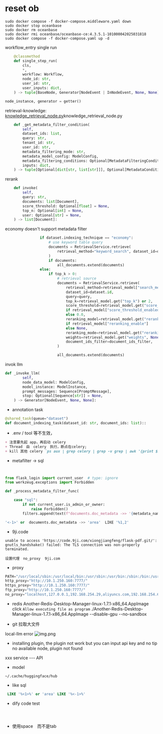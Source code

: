 

# reset ob
```ssh
sudo docker compose -f docker-compose.middleware.yaml down 
sudo docker stop oceanbase
sudo docker rm oceanbase
sudo docker rmi oceanbase/oceanbase-ce:4.3.5.1-101000042025031818
sudo docker compose -f docker-compose.yaml up -d
```


workflow_entry
single run
```python
    @classmethod
    def single_step_run(
        cls,
        *,
        workflow: Workflow,
        node_id: str,
        user_id: str,
        user_inputs: dict,
    ) -> tuple[BaseNode, Generator[NodeEvent | InNodeEvent, None, None]]:
```

```python
node_instance, generator = getter()
```

retrieval-knowledge: [knowledge_retrieval_node.py](core%2Fworkflow%2Fnodes%2Fknowledge_retrieval%2Fknowledge_retrieval_node.py)knowledge_retrieval_node.py
```python
    def _get_metadata_filter_condition(
        self,
        dataset_ids: list,
        query: str,
        tenant_id: str,
        user_id: str,
        metadata_filtering_mode: str,
        metadata_model_config: ModelConfig,
        metadata_filtering_conditions: Optional[MetadataFilteringCondition],
        inputs: dict,
    ) -> tuple[Optional[dict[str, list[str]]], Optional[MetadataCondition]]:
```

rerank
```python
    def invoke(
        self,
        query: str,
        documents: list[Document],
        score_threshold: Optional[float] = None,
        top_n: Optional[int] = None,
        user: Optional[str] = None,
    ) -> list[Document]:
```

economy doesn't support metadata filter
```python
                if dataset.indexing_technique == "economy":
                    # use keyword table query
                    documents = RetrievalService.retrieve(
                        retrieval_method="keyword_search", dataset_id=dataset.id, query=query, top_k=top_k
                    )
                    if documents:
                        all_documents.extend(documents)
                else:
                    if top_k > 0:
                        # retrieval source
                        documents = RetrievalService.retrieve(
                            retrieval_method=retrieval_model["search_method"],
                            dataset_id=dataset.id,
                            query=query,
                            top_k=retrieval_model.get("top_k") or 2,
                            score_threshold=retrieval_model.get("score_threshold", 0.0)
                            if retrieval_model["score_threshold_enabled"]
                            else 0.0,
                            reranking_model=retrieval_model.get("reranking_model", None)
                            if retrieval_model["reranking_enable"]
                            else None,
                            reranking_mode=retrieval_model.get("reranking_mode") or "reranking_model",
                            weights=retrieval_model.get("weights", None),
                            document_ids_filter=document_ids_filter,
                        )

                        all_documents.extend(documents)
```

invok llm
```python
def _invoke_llm(
        self,
        node_data_model: ModelConfig,
        model_instance: ModelInstance,
        prompt_messages: Sequence[PromptMessage],
        stop: Optional[Sequence[str]] = None,
    ) -> Generator[NodeEvent, None, None]:
```

+ annotation task
```python
@shared_task(queue="dataset")
def document_indexing_task(dataset_id: str, document_ids: list)::


```

+ .env / tool 等不生效，　
```markdown
+ 注意要先起 app，再启动 celery
+ Thread　由　celery　执行，断点在celery;
+ kill 其他 celery `ps aux | grep celery | grep -v grep | awk '{print $2}' | xargs kill -9`
```

+ metafilter -> sql
```python


from flask_login import current_user  # type: ignore
from werkzeug.exceptions import Forbidden

def _process_metadata_filter_func(

    case "sql":
        if not current_user.is_admin_or_owner:
            raise Forbidden()
        filters.append(text(f"documents.doc_metadata ->> '{metadata_name}' = {value}"))

'<-1>' or  documents.doc_metadata ->> 'area'  LIKE '%1,2'

```

+ 9ji.code 
```
unable to access 'https://code.9ji.com/xiongjiangfeng/flask-pdf.git/': gnutls_handshake() failed: The TLS connection was non-properly terminated.

设置代理　no_proxy  9ji.com

```

+ proxy
```python
PATH="/usr/local/sbin:/usr/local/bin:/usr/sbin:/usr/bin:/sbin:/bin:/usr/games:/usr/local/games:/snap/bin"
http_proxy="http://10.1.250.160:7777/"
https_proxy="http://10.1.250.160:7777/"
ftp_proxy="http://10.1.250.160:7777/"
no_proxy="localhost,127.0.0.1,192.168.254.29,aliyuncs.com,192.168.254.69,9ji.com"
```

+ redis
Another-Redis-Desktop-Manager-linux-1.7.1-x86_64.AppImage 
click `Allow executing file as program`
./Another-Redis-Desktop-Manager-linux-1.7.1-x86_64.AppImage --disable-gpu --no-sandbox

+ git 拉取大文件

local-llm error
![img.png](img.png)


+ installing plugin, the plugin not work but you can input api key and no tip
  no available node, plugin not found

xxx service --- API

+ model
```
~/.cache/huggingface/hub
```

+ like sql
```sql
 LIKE '%<1>%' or 'area' LIKE '%<-1>%'
```

+ dify code test
```shell



```

+ 使用space　而不是tab